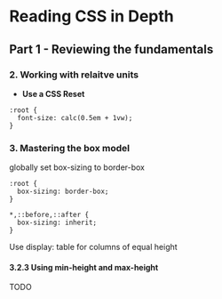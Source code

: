 # Reading CSS in Depth

## Part 1 - Reviewing the fundamentals

### 2. Working with relaitve units

* **Use a CSS Reset**

```
:root {
  font-size: calc(0.5em + 1vw);
}
```

### 3. Mastering the box model

globally set box-sizing to border-box

```
:root {
  box-sizing: border-box;
}

*,::before,::after {
  box-sizing: inherit;
}
```

Use display: table for columns of equal height

#### 3.2.3 Using min-height and max-height

TODO
